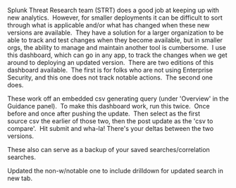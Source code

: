 Splunk Threat Research team (STRT) does a good job at keeping up with new analytics.  However, for smaller deployments it can be difficult to sort through what is applicable and/or what has changed when these new versions are available.  They have a solution for a larger organization to be able to track and test changes when they become available, but in smaller orgs, the ability to manage and maintain another tool is cumbersome.  I use this dashboard, which can go in any app, to track the changes when we get around to deploying an updated version.  There are two editions of this dashboard available.  The first is for folks who are not using Enterprise Security, and this one does not track notable actions.  The second one does.

These work off an embedded csv generating query (under 'Overview' in the Guidance panel).  To make this dashboard work, run this twice.  Once before and once after pushing the update.  Then select as the first source csv the earlier of those two, then the post update as the 'csv to compare'.  Hit submit and wha-la! There's your deltas between the two versions.

These also can serve as a backup of your saved searches/correlation searches.

Updated the non-w/notable one to include drilldown for updated search in new tab.
